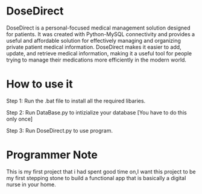 # DoseDirect

DoseDirect is a personal-focused medical management
solution designed for patients. It was created with
Python-MySQL connectivity and provides a useful and
affordable solution for effectively managing and organizing
private patient medical information. DoseDirect makes it
easier to add, update, and retrieve medical information,
making it a useful tool for people trying to manage their
medications more efficiently in the modern world.

# How to use it
Step 1: Run the .bat file to install all the required libaries.

Step 2: Run DataBase.py to intizialize your database [You have to do this only once]

Step 3: Run DoseDirect.py to use program.

# Programmer Note
This is my first project that i had spent good time on,I want this project to be my first stepping stone 
to build a functional app that is basically a digital nurse in your home. 
